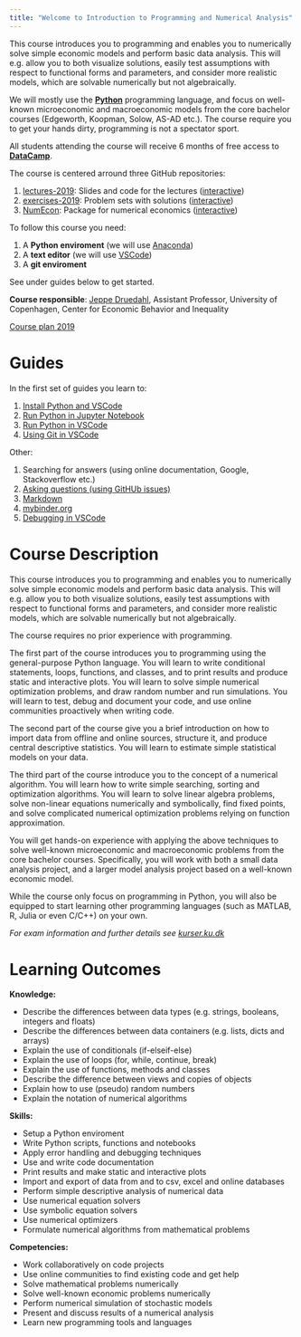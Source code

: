 ```yaml
---
title: "Welcome to Introduction to Programming and Numerical Analysis"
---
```


This course introduces you to programming and enables you to numerically solve simple economic models and perform basic data analysis. This will e.g. allow you to both visualize solutions, easily test assumptions with respect to functional forms and parameters, and consider more realistic models, which are solvable numerically but not algebraically. 

We will mostly use the **[Python](https://www.python.org/)** programming language, and focus on well-known  microeconomic and macroeconomic models from the core bachelor courses (Edgeworth, Koopman, Solow, AS-AD etc.). The course require you to get your hands dirty, programming is not a spectator sport.

All students attending the course will receive 6 months of free access to **[DataCamp](https://www.datacamp.com/home)**. 

The course is centered arround three GitHub repositories:

1. [lectures-2019](https://github.com/NumEconCopenhagen/lectures-2019): Slides and code for the lectures ([interactive](https://mybinder.org/v2/gh/NumEconCopenhagen/lectures-2019/master))
2. [exercises-2019](https://github.com/NumEconCopenhagen/exercises-2019): Problem sets with solutions ([interactive](https://mybinder.org/v2/gh/NumEconCopenhagen/exercises-2019/master))
3. [NumEcon](https://github.com/NumEconCopenhagen/numecon): Package for numerical economics ([interactive](https://mybinder.org/v2/gh/NumEconCopenhagen/NumEcon/master))

To follow this course you need:

1. A **Python enviroment** (we will use [Anaconda](https://www.anaconda.com))
2. A **text editor** (we will use [VSCode](https://code.visualstudio.com/))
3. A **git enviroment**

See under guides below to get started.

**Course responsible**: [Jeppe Druedahl](http://web.econ.ku.dk/druedahl/), Assistant Professor, University of Copenhagen, Center for Economic Behavior and Inequality 

[Course plan 2019](/course-plan/)

# Guides

In the first set of guides you learn to:

1. [Install Python and VSCode](/guides/python-setup)
2. [Run Python in Jupyter Notebook](/guides/jupyter-notebook)
3. [Run Python in VSCode](/guides/vscode-basics)
4. [Using Git in VSCode](/guides/vscode-git)

Other:

1. Searching for answers (using online documentation, Google, Stackoverflow etc.)
2. [Asking questions (using GitHUb issues)](/guides/github-issues)
3. [Markdown](/guides/markdown-basics)
4. [mybinder.org](/guides/mybinder-basics)
5. [Debugging in VSCode](/guides/vscode-debug)

# Course Description

This course introduces you to programming and enables you to numerically solve simple economic models and perform basic data analysis. This will e.g. allow you to both visualize solutions, easily test assumptions with respect to functional forms and parameters, and consider more realistic models, which are solvable numerically but not algebraically. 

The course requires no prior experience with programming.

The first part of the course introduces you to programming using the general-purpose Python language. You will learn to write conditional statements, loops, functions, and classes, and to print results and produce static and interactive plots. You will learn to solve simple numerical optimization problems, and draw random number and run simulations. You will learn to test, debug and document your code, and use online communities proactively when writing code. 

The second part of the course give you a brief introduction on how to import data from offline and online sources, structure it, and produce central descriptive statistics. You will learn to estimate simple statistical models on your data.

The third part of the course introduce you to the concept of a numerical algorithm. You will learn how to write simple searching, sorting and optimization algorithms. You will learn to solve linear algebra problems, solve non-linear equations numerically and symbolically, find fixed points, and solve complicated numerical optimization problems relying on function approximation.

You will get hands-on experience with applying the above techniques to solve well-known microeconomic and macroeconomic problems from the core bachelor courses. Specifically, you will work with both a small data analysis project, and a larger model analysis project based on a well-known economic model.

While the course only focus on programming in Python, you will also be equipped to start learning other programming languages (such as MATLAB, R, Julia or even C/C++) on your own.

*For exam information and further details see [kurser.ku.dk](http://kurser.ku.dk/course/a%C3%98ka08232u/2018-2019)*

# Learning Outcomes

**Knowledge:**

* Describe the differences between data types (e.g.  strings, booleans, integers and floats)
* Describe the differences between data containers (e.g. lists, dicts and arrays)
* Explain the use of conditionals (if-elseif-else)
* Explain the use of loops (for, while, continue, break)
* Explain the use of functions, methods and classes
* Describe the difference between views and copies of objects
* Explain how to use (pseudo) random numbers
* Explain the notation of numerical algorithms

**Skills:**

* Setup a Python enviroment
* Write Python scripts, functions and notebooks
* Apply error handling and debugging techniques
* Use and write code documentation
* Print results and make static and interactive plots
* Import and export of data from and to csv, excel and online databases
* Perform simple descriptive analysis  of numerical data
* Use numerical equation solvers
* Use symbolic equation solvers
* Use numerical optimizers
* Formulate numerical algorithms from mathematical problems

**Competencies:**

* Work collaboratively on code projects
* Use online communities to find existing code and get help
* Solve mathematical problems numerically
* Solve well-known economic problems numerically
* Perform numerical simulation of stochastic models
* Present and discuss results of a numerical analysis
* Learn new programming tools and languages
